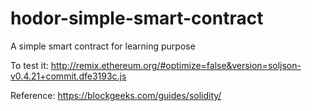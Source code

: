 # hodor-simple-smart-contract
A simple smart contract for learning purpose

To test it: http://remix.ethereum.org/#optimize=false&version=soljson-v0.4.21+commit.dfe3193c.js

Reference: https://blockgeeks.com/guides/solidity/